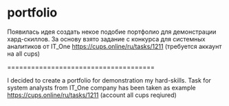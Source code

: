 # portfolio
Появилась идея создать некое подобие портфолио для демонстрации хард-скиллов. За основу взято задание с конкурса для системных аналитиков от IT_One https://cups.online/ru/tasks/1211 (требуется аккаунт на all cups)

=====================================

I decided to create a portfolio for demonstration my hard-skills. Task for system analysts from IT_One company has been taken as example https://cups.online/ru/tasks/1211 (account all cups reqiured)
